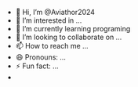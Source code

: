 - 👋 Hi, I’m @Aviathor2024
- 👀 I’m interested in ...
- 🌱 I’m currently learning  programing
- 💞️ I’m looking to collaborate on ...
- 📫 How to reach me ...
- 😄 Pronouns: ...
- ⚡ Fun fact: ...
-
<!---
Aviathor2024/Aviathor2024 is a ✨ special ✨ repository because its `README.md` (this file) appears on your GitHub profile.
You can click the Preview link to take a look at your changes.
--->
